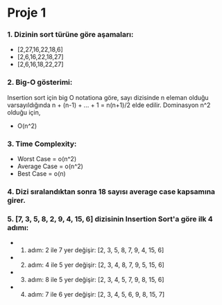 # Proje 1

### 1. Dizinin sort türüne göre aşamaları:

* [2,27,16,22,18,6]
* [2,6,16,22,18,27]
* [2,6,16,18,22,27]

### 2. Big-O gösterimi:
Insertion sort için big O notationa göre, sayı dizisinde n eleman olduğu varsayıldığında  n + (n-1) + ... + 1 = n(n+1)/2 elde edilir. Dominasyon n^2 olduğu için,

 * O(n^2)


### 3. Time Complexity: 

* Worst Case = o(n^2)
* Average Case = o(n^2)
* Best Case = o(n)

### 4. Dizi sıralandıktan sonra 18 sayısı average case kapsamına girer.

### 5. [7, 3, 5, 8, 2, 9, 4, 15, 6] dizisinin Insertion Sort'a göre ilk 4 adımı:

* 1. adım: 2 ile 7 yer değişir: [2, 3, 5, 8, 7, 9, 4, 15, 6]

* 2. adım: 4 ile 5 yer değişir: [2, 3, 4, 8, 7, 9, 5, 15, 6]

* 3. adım: 8 ile 5 yer değişir: [2, 3, 4, 5, 7, 9, 8, 15, 6]

* 4. adım: 7 ile 6 yer değişir: [2, 3, 4, 5, 6, 9, 8, 15, 7]
